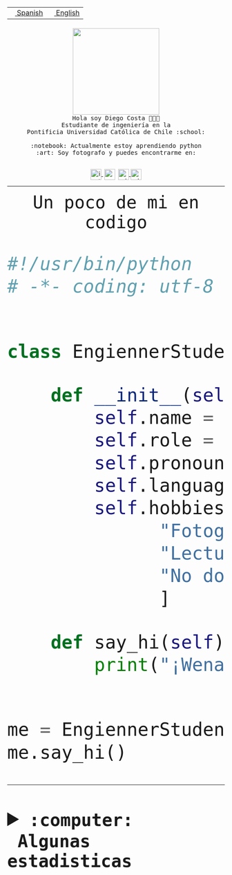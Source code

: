 <table border="0"  align="right">
 <tr><td><a href="README.md"><img src="https://upload.wikimedia.org/wikipedia/commons/thumb/8/89/Bandera_de_Espa%C3%B1a.svg/1200px-Bandera_de_Espa%C3%B1a.svg.png" height="10"> Spanish</a></td>
 <td><a href="README.en.md"><img src="https://upload.wikimedia.org/wikipedia/commons/a/a4/Flag_of_the_United_States.svg" height="10"> English</a></td></tr>
</table><br><br><br>


<p align="center">
  <img src="https://github.com/diegocostares/diegocostares/blob/main/Images/aaa2.gif?raw=true" height="200px" weight="200px">
  <br><samp>
    Hola soy Diego Costa 👨🏻‍💻<br>
    Estudiante de ingeniería en la <br>
    Pontificia Universidad Católica de Chile :school:<br>
  <br>
    :notebook: Actualmente estoy aprendiendo python <br>
    :art: Soy fotografo y puedes encontrarme en: <br>
  <br></samp>
  
</p>

<p align="center">
   <a href="https://instagram.com/diegocosta_no" target="blank">
    <img 
    align="center" src="https://cdn.jsdelivr.net/npm/simple-icons@3.0.1/icons/instagram.svg" alt="instagram" height="25px" width="25px" />
  </a>
  <a style="border: 3px solid; color: white;"href="https://t.me/diegocosta_no" target="blank">
  <img
  align="center" alt="Telegram" width="25px" src="https://icons-for-free.com/iconfiles/png/512/Telegram-1324888767380505522.png" />
</a>
<a href="https://api.whatsapp.com/send?phone=56971897835&text=Hola!" target="blank">
  <img
  align="center" alt="wtsp" width="25px" src="https://img.icons8.com/pastel-glyph/2x/whatsapp--v2.png" />
</a>
<a href="https://www.linkedin.com/in/diego-costa-786249213/" target="blank">
  <img
  align="center" alt="wtsp" width="25px" src="https://img.icons8.com/metro/452/linkedin.png" />
</a>

  </a>
</p>

---


<p align="center"><font size="25"><samp>Un poco de mi en codigo</samp></front></p>


```python
#!/usr/bin/python
# -*- coding: utf-8 -*-


class EngiennerStudent:

    def __init__(self):
        self.name = "Diego Costa"
        self.role = "Estudiante"
        self.pronouns = "he/him"
        self.language_spoken = ["es_CL", "en_US"]
        self.hobbies = [
              "Fotografia",
              "Lectura",
              "No dormir",
              ]

    def say_hi(self):
        print("¡Wena mundo!")


me = EngiennerStudent()
me.say_hi()
```
---
<details>
  <summary><b><samp>:computer: &nbsp;Algunas estadisticas</samp></b></summary>
  <br/></p>

<!--START_SECTION:waka-->
![Code Time](http://img.shields.io/badge/Code%20Time-808%20hrs%2027%20mins-blue)

**Soy nocturno 🦉** 

```text
🌞 Mañana                 9 commits           ░░░░░░░░░░░░░░░░░░░░░░░░░   00.40 % 
🌆 Día                    693 commits         ████████░░░░░░░░░░░░░░░░░   30.77 % 
🌃 Tarde                  976 commits         ███████████░░░░░░░░░░░░░░   43.34 % 
🌙 Noche                  574 commits         ██████░░░░░░░░░░░░░░░░░░░   25.49 % 
```
📅 **Soy más productivo los Martes** 

```text
Lunes                    350 commits         ████░░░░░░░░░░░░░░░░░░░░░   15.54 % 
Martes                   452 commits         █████░░░░░░░░░░░░░░░░░░░░   20.07 % 
Miércoles                302 commits         ███░░░░░░░░░░░░░░░░░░░░░░   13.41 % 
Jueves                   279 commits         ███░░░░░░░░░░░░░░░░░░░░░░   12.39 % 
Viernes                  367 commits         ████░░░░░░░░░░░░░░░░░░░░░   16.30 % 
Sábado                   204 commits         ██░░░░░░░░░░░░░░░░░░░░░░░   09.06 % 
Domingo                  298 commits         ███░░░░░░░░░░░░░░░░░░░░░░   13.23 % 
```


📊 **Esta semana me dediqué a** 

```text
🐱‍💻 Proyectos: 
2023-1-S4-Grupo2-Backend 8 hrs 8 mins        ████████████████░░░░░░░░░   62.34 % 
Arqui-31                 3 hrs 2 mins        ██████░░░░░░░░░░░░░░░░░░░   23.30 % 
gpti-scrapper-main       52 mins             ██░░░░░░░░░░░░░░░░░░░░░░░   06.65 % 
proyecto-grupo-31        23 mins             █░░░░░░░░░░░░░░░░░░░░░░░░   03.05 % 
latex-templates          22 mins             █░░░░░░░░░░░░░░░░░░░░░░░░   02.92 % 
```


 Last Updated on 19/04/2023 22:18:14 UTC
<!--END_SECTION:waka-->
  
  

<p align="center"> <img src="https://github-readme-stats.vercel.app/api?username=diegocostares&show_icons=true&theme=ayu-mirage" alt="abhisheknaiidu" /></p>
 
</details>
